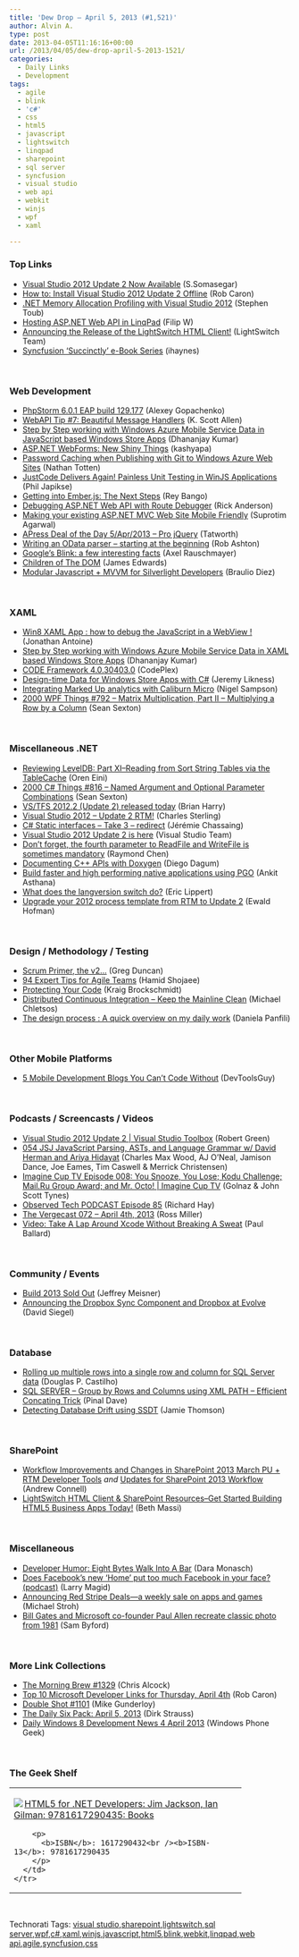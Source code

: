 ```yaml
---
title: 'Dew Drop – April 5, 2013 (#1,521)'
author: Alvin A.
type: post
date: 2013-04-05T11:16:16+00:00
url: /2013/04/05/dew-drop-april-5-2013-1521/
categories:
  - Daily Links
  - Development
tags:
  - agile
  - blink
  - 'c#'
  - css
  - html5
  - javascript
  - lightswitch
  - linqpad
  - sharepoint
  - sql server
  - syncfusion
  - visual studio
  - web api
  - webkit
  - winjs
  - wpf
  - xaml

---
```

### <a name="top"></a>Top Links

  * <a href="http://blogs.msdn.com/b/somasegar/archive/2013/04/04/visual-studio-2012-update-2-now-available.aspx" target="_blank">Visual Studio 2012 Update 2 Now Available</a> (S.Somasegar)
  * <a href="http://blogs.msdn.com/b/robcaron/archive/2013/04/04/how-to-install-visual-studio-2012-update-2-offline.aspx" target="_blank">How to: Install Visual Studio 2012 Update 2 Offline</a> (Rob Caron)
  * <a href="http://blogs.msdn.com/b/dotnet/archive/2013/04/04/net-memory-allocation-profiling-with-visual-studio-2012.aspx" target="_blank">.NET Memory Allocation Profiling with Visual Studio 2012</a> (Stephen Toub)
  * <a href="http://www.strathweb.com/2013/04/hosting-asp-net-web-api-in-linqpad/" target="_blank">Hosting ASP.NET Web API in LinqPad</a> (Filip W)
  * <a href="http://blogs.msdn.com/b/lightswitch/archive/2013/04/04/announcing-the-release-of-the-lightswitch-html-client.aspx" target="_blank">Announcing the Release of the LightSwitch HTML Client!</a> (LightSwitch Team)
  * <a href="http://feedproxy.google.com/~r/geekswithblogs/~3/BdGU6J4Da1I/syncfusion-succinctly-e-book-series.aspx" target="_blank">Syncfusion &#8216;Succinctly&#8217; e-Book Series</a> (ihaynes)

&#160;

### <a name="web"></a>Web Development

  * <a href="http://feedproxy.google.com/~r/jetbrains_webIde/~3/KHaGSmV3f6E/" target="_blank">PhpStorm 6.0.1 EAP build 129.177</a> (Alexey Gopachenko)
  * <a href="http://odetocode.com/blogs/scott/archive/2013/04/04/webapi-tip-7-beautiful-message-handlers.aspx" target="_blank">WebAPI Tip #7: Beautiful Message Handlers</a> (K. Scott Allen)
  * <a href="http://debugmode.net/2013/04/05/step-by-step-working-with-windows-azure-mobile-service-data-in-javascript-based-windows-store-apps/" target="_blank">Step by Step working with Windows Azure Mobile Service Data in JavaScript based Windows Store Apps</a> (Dhananjay Kumar)
  * <a href="http://feeds.dzone.com/~r/zones/dotnet/~3/azQ_gQAiqjc/aspnet-webforms-new-shiny" target="_blank">ASP.NET WebForms: New Shiny Things</a> (kashyapa)
  * <a href="http://feedproxy.google.com/~r/ntotten/~3/fNyTBQ_4LNM/" target="_blank">Password Caching when Publishing with Git to Windows Azure Web Sites</a> (Nathan Totten)
  * <a href="http://feedproxy.google.com/~r/Telerik/~3/nw7_O9knyxw/justcode-delivers-again!-painless-unit-testing-in-winjs-applications" target="_blank">JustCode Delivers Again! Painless Unit Testing in WinJS Applications</a> (Phil Japikse)
  * <a href="http://feedproxy.google.com/~r/nettuts/~3/OFXrutqXark/" target="_blank">Getting into Ember.js: The Next Steps</a> (Rey Bango)
  * <a href="http://blogs.msdn.com/b/webdev/archive/2013/04/04/debugging-asp-net-web-api-with-route-debugger.aspx" target="_blank">Debugging ASP.NET Web API with Route Debugger</a> (Rick Anderson)
  * <a href="http://feedproxy.google.com/~r/netCurryRecentArticles/~3/Nm0JwNkJJAg/ShowArticle.aspx" target="_blank">Making your existing ASP.NET MVC Web Site Mobile Friendly</a> (Suprotim Agarwal)
  * <a href="http://feedproxy.google.com/~r/geekswithblogs/~3/HTPqK-6Zn3w/apress-deal-of-the-day-5apr2013---pro-jquery.aspx" target="_blank">APress Deal of the Day 5/Apr/2013 &#8211; Pro jQuery</a> (Tatworth)
  * <a href="http://codeofrob.com/entries/writing-an-odata-parser---starting-at-the-beginning.html" target="_blank">Writing an OData parser &#8211; starting at the beginning</a> (Rob Ashton)
  * <a href="http://feedproxy.google.com/~r/2ality/~3/VSF8pB5ktSI/blink.html" target="_blank">Google’s Blink: a few interesting facts</a> (Axel Rauschmayer)
  * <a href="http://feedproxy.google.com/~r/SitepointFeed/~3/LPXin_xOsjo/" target="_blank">Children of The DOM</a> (James Edwards)
  * <a href="http://www.silverlightshow.net/items/Modular-Javascript-MVVM-for-Silverlight-Developers.aspx" target="_blank">Modular Javascript + MVVM for Silverlight Developers</a> (Braulio Diez)

&#160;

### <a name="silverlight"></a>XAML

  * <a href="http://feedproxy.google.com/~r/JonathanAntoine/~3/88hxX6Kx78o/" target="_blank">Win8 XAML App : how to debug the JavaScript in a WebView !</a> (Jonathan Antoine)
  * <a href="http://debugmode.net/2013/04/05/step-by-step-working-with-windows-azure-mobile-service-data-in-xaml-based-windows-store-apps/" target="_blank">Step by Step working with Windows Azure Mobile Service Data in XAML based Windows Store Apps</a> (Dhananjay Kumar)
  * <a href="http://codeframework.codeplex.com/releases/view/104513" target="_blank">CODE Framework 4.0.30403.0</a> (CodePlex)
  * <a href="http://feedproxy.google.com/~r/CSharperImage/~3/b8_L3GXhIHU/design-time-data-for-windows-store-apps.html" target="_blank">Design-time Data for Windows Store Apps with C#</a> (Jeremy Likness)
  * <a href="http://www.markermetro.com/2013/04/technical/integrating-marked-up-analytics-with-caliburn-micro/" target="_blank">Integrating Marked Up analytics with Caliburn Micro</a> (Nigel Sampson)
  * <a href="http://wpf.2000things.com/2013/04/05/792-matrix-multiplication-part-ii-multiplying-a-row-by-a-column/" target="_blank">2000 WPF Things #792 – Matrix Multiplication, Part II – Multiplying a Row by a Column</a> (Sean Sexton)

&#160;

### <a name="dotnet"></a>Miscellaneous .NET

  * <a href="http://feedproxy.google.com/~r/AyendeRahien/~3/n79yUPtjgAM/reviewing-leveldb-part-xi-reading-from-sort-string-tables-via-the-tablecache" target="_blank">Reviewing LevelDB: Part XI–Reading from Sort String Tables via the TableCache</a> (Oren Eini)
  * <a href="http://csharp.2000things.com/2013/04/05/816-named-argument-and-optional-parameter-combinations/" target="_blank">2000 C# Things #816 – Named Argument and Optional Parameter Combinations</a> (Sean Sexton)
  * <a href="http://blogs.msdn.com/b/bharry/archive/2013/04/04/vs-tfs-2012-2-update-2-released-today.aspx" target="_blank">VS/TFS 2012.2 (Update 2) released today</a> (Brian Harry)
  * <a href="http://blogs.msdn.com/b/visualstudioalm/archive/2013/04/04/visual-studio-update-2-now-available.aspx" target="_blank">Visual Studio 2012 – Update 2 RTM!</a> (Charles Sterling)
  * <a href="http://thinkbeforecoding.com/post/2013/04/04/C-Static-interfaces-ndash%3B-Take-3" target="_blank">C# Static interfaces &#8211; Take 3 &#8211; redirect</a> (Jérémie Chassaing)
  * <a href="http://blogs.msdn.com/b/visualstudio/archive/2013/04/04/visual-studio-2012-update-2-is-here.aspx" target="_blank">Visual Studio 2012 Update 2 is here</a> (Visual Studio Team)
  * <a href="http://blogs.msdn.com/b/oldnewthing/archive/2013/04/04/10407417.aspx" target="_blank">Don&#8217;t forget, the fourth parameter to ReadFile and WriteFile is sometimes mandatory</a> (Raymond Chen)
  * <a href="http://visualstudiomagazine.com/articles/2013/04/01/documenting-c-apis-with-doxygen.aspx" target="_blank">Documenting C++ APIs with Doxygen</a> (Diego Dagum)
  * <a href="http://blogs.msdn.com/b/vcblog/archive/2013/04/04/how-to-build-faster-and-high-performing-native-applications-using-pgo.aspx" target="_blank">Build faster and high performing native applications using PGO</a> (Ankit Asthana)
  * <a href="http://ericlippert.com/2013/04/04/what-does-the-langversion-switch-do/?utm_source=rss&utm_medium=rss&utm_campaign=what-does-the-langversion-switch-do" target="_blank">What does the langversion switch do?</a> (Eric Lippert)
  * <a href="http://blogs.msdn.com/b/visualstudioalm/archive/2013/04/04/upgrade-your-2012-process-template-from-rtm-to-update-2.aspx" target="_blank">Upgrade your 2012 process template from RTM to Update 2</a> (Ewald Hofman)

&#160;

### <a name="design"></a>Design / Methodology / Testing

  * <a href="http://coolthingoftheday.blogspot.com/2013/04/scrum-primer-v2.html" target="_blank">Scrum Primer, the v2&#8230;</a> (Greg Duncan)
  * <a href="http://feeds.dzone.com/~r/zones/agile/~3/7DNmsfpU2zI/94-expert-tips-agile-teams" target="_blank">94 Expert Tips for Agile Teams</a> (Hamid Shojaee)
  * <a href="http://kraigbrockschmidt.com/blog/?p=697" target="_blank">Protecting Your Code</a> (Kraig Brockschmidt)
  * <a href="http://blog.assembla.com/assemblablog/tabid/12618/bid/96937/Distributed-Continuous-Integration-Keep-the-Mainline-Clean.aspx" target="_blank">Distributed Continuous Integration &#8211; Keep the Mainline Clean</a> (Michael Chletsos)
  * <a href="http://feedproxy.google.com/~r/PiyodesignTechBlog/~3/3lpT_TKyhT0/" target="_blank">The design process : A quick overview on my daily work</a> (Daniela Panfili)

&#160;

### <a name="mobile"></a>Other Mobile Platforms

  * <a href="http://www.infragistics.com/community/blogs/marketing/archive/2013/04/04/5-mobile-development-blogs-you-can-t-code-without.aspx" target="_blank">5 Mobile Development Blogs You Can’t Code Without</a> (DevToolsGuy)

&#160;

### <a name="podcasts"></a>Podcasts / Screencasts / Videos

  * <a href="http://channel9.msdn.com/Shows/Visual-Studio-Toolbox/Visual-Studio-2012-Update-2" target="_blank">Visual Studio 2012 Update 2 | Visual Studio Toolbox</a> (Robert Green)
  * <a href="http://javascriptjabber.com/054-jsj-javascript-parsing-asts-and-language-grammar-w-david-herman-and-ariya-hidayat/" target="_blank">054 JSJ JavaScript Parsing, ASTs, and Language Grammar w/ David Herman and Ariya Hidayat</a> (Charles Max Wood, AJ O&#8217;Neal, Jamison Dance, Joe Eames, Tim Caswell & Merrick Christensen)
  * <a href="http://channel9.msdn.com/Shows/ImagineCup-TV/Imagine-Cup-TV-Episode-008-You-Snooze-You-Lose-Kodu-Challenge-MailRu-Group-Award-and-Mr-Octo" target="_blank">Imagine Cup TV Episode 008: You Snooze, You Lose; Kodu Challenge; Mail.Ru Group Award; and Mr. Octo! | Imagine Cup TV</a> (Golnaz & John Scott Tynes)
  * <a href="http://www.windowsobserver.com/2013/04/04/observed-tech-podcast-episode-85/" target="_blank">Observed Tech PODCAST Episode 85</a> (Richard Hay)
  * <a href="http://www.theverge.com/2013/4/4/4184356/the-vergecast-072-april-4th-2013" target="_blank">The Vergecast 072 &#8211; April 4th, 2013</a> (Ross Miller)
  * <a href="http://blog.pluralsight.com/2013/04/04/video-take-a-lap-around-xcode-without-breaking-a-sweat/" target="_blank">Video: Take A Lap Around Xcode Without Breaking A Sweat</a> (Paul Ballard)

&#160;

### <a name="events"></a>Community / Events

  * <a href="http://blogs.technet.com/b/microsoft_blog/archive/2013/04/04/build-2013-sold-out.aspx" target="_blank">Build 2013 Sold Out</a> (Jeffrey Meisner)
  * <a href="http://blog.xamarin.com/dropbox-sync-component-and-dropbox-at-evolve/" target="_blank">Announcing the Dropbox Sync Component and Dropbox at Evolve</a> (David Siegel)

&#160;

### <a name="sql"></a>Database

  * <a href="http://feedproxy.google.com/~r/MSSQLTips-LatestSqlServerTips/~3/8eP4Upm-XS8/tip.asp" target="_blank">Rolling up multiple rows into a single row and column for SQL Server data</a> (Douglas P. Castilho)
  * <a href="http://blog.sqlauthority.com/2013/04/05/sql-server-group-by-rows-and-columns-using-xml-path-efficient-concating-trick/" target="_blank">SQL SERVER – Group by Rows and Columns using XML PATH – Efficient Concating Trick</a> (Pinal Dave)
  * <a href="http://feedproxy.google.com/~r/jamiet/~3/NG5g2NQNbzo/detecting-database-drift-using-ssdt.aspx" target="_blank">Detecting Database Drift using SSDT</a> (Jamie Thomson)

&#160;

### <a name="sp"></a>SharePoint

  * <a href="http://feedproxy.google.com/~r/AndrewConnell/~3/KaGxgvHsg4c/Workflow-Improvements-Changes-SP2013-March-PU-and-RTM-Developer-Tools" target="_blank">Workflow Improvements and Changes in SharePoint 2013 March PU + RTM Developer Tools</a> _and_ <a href="http://feedproxy.google.com/~r/AndrewConnell/~3/P2lkgdxNots/Updates-For-SP2013-Workflow" target="_blank">Updates for SharePoint 2013 Workflow</a> (Andrew Connell)
  * <a href="http://blogs.msdn.com/b/bethmassi/archive/2013/04/04/lightswitch-html-client-amp-sharepoint-resources-get-started-building-html5-business-apps-today.aspx" target="_blank">LightSwitch HTML Client & SharePoint Resources–Get Started Building HTML5 Business Apps Today!</a> (Beth Massi)

&#160;

### <a name="misc"></a>Miscellaneous

  * <a href="http://www.infragistics.com/community/blogs/d-coding/archive/2013/04/04/developer-humor-eight-bytes-walk-into-a-bar.aspx" target="_blank">Developer Humor: Eight Bytes Walk Into A Bar</a> (Dara Monasch)
  * <a href="http://feedproxy.google.com/~r/cnet/tcoc/~3/vXPspRnVM4k/" target="_blank">Does Facebook&#8217;s new &#8216;Home&#8217; put too much Facebook in your face? (podcast)</a> (Larry Magid)
  * <a href="http://blogs.windows.com/windows_phone/b/windowsphone/archive/2013/04/04/announcing-red-stripe-deals-a-weekly-sale-on-apps-and-games.aspx" target="_blank">Announcing Red Stripe Deals—a weekly sale on apps and games</a> (Michael Stroh)
  * <a href="http://www.theverge.com/2013/4/4/4181852/bill-gates-and-paul-allen-pose-for-microsoft-photo-reenactment" target="_blank">Bill Gates and Microsoft co-founder Paul Allen recreate classic photo from 1981</a> (Sam Byford)

&#160;

### <a name="links"></a>More Link Collections

  * <a href="http://feedproxy.google.com/~r/ReflectivePerspective/~3/z7-9iGhWNQU/" target="_blank">The Morning Brew #1329</a> (Chris Alcock)
  * <a href="http://blogs.msdn.com/b/robcaron/archive/2013/04/04/top-10-microsoft-developer-links-for-thursday-april-4th.aspx" target="_blank">Top 10 Microsoft Developer Links for Thursday, April 4th</a> (Rob Caron)
  * <a href="http://afreshcup.com/home/2013/4/5/double-shot-1101.html" target="_blank">Double Shot #1101</a> (Mike Gunderloy)
  * <a href="http://feeds.feedblitz.com/~/39735953/0/dirkstrauss~The-Daily-Six-Pack-April" target="_blank">The Daily Six Pack: April 5, 2013</a> (Dirk Strauss)
  * <a href="http://feedproxy.google.com/~r/Windowsphonegeek/~3/eLdMjqQA0Bc/daily-windows-8-development-news-4-april-2013" target="_blank">Daily Windows 8 Development News 4 April 2013</a> (Windows Phone Geek)

&#160;

### <a name="shelf"></a>The Geek Shelf

<div style="padding-bottom: 0px; margin: 0px; padding-left: 0px; padding-right: 0px; display: inline; float: none; padding-top: 0px" id="scid:7dc1bd33-94bd-46fd-a20b-0131235bcd47:e62231a4-10f0-4fab-b341-3c8d1c75e459" class="wlWriterEditableSmartContent">
  <table cellspacing="0" cellpadding="2" width="400" border="0" unselectable="on">
    <tr>
      <td valign="top" width="400">
        <p>
          <a title="HTML5 for .NET Developers: Jim Jackson, Ian Gilman: 9781617290435: Books" href="http://www.amazon.com/exec/obidos/ASIN/1617290432/alvinashcraft-20"><img data-recalc-dims="1" decoding="async" src="https://i0.wp.com/images.amazon.com/images/P/1617290432.01.MZZZZZZZ.jpg?w=660" border="0" align="left" style="float:left" />HTML5 for .NET Developers: Jim Jackson, Ian Gilman: 9781617290435: Books</a>
        </p>
        
        <p>
          <b>ISBN</b>: 1617290432<br /><b>ISBN-13</b>: 9781617290435
        </p>
      </td>
    </tr>
  </table>
</div>

&#160;

<div style="padding-bottom: 0px; margin: 0px; padding-left: 0px; padding-right: 0px; display: inline; float: none; padding-top: 0px" id="scid:0767317B-992E-4b12-91E0-4F059A8CECA8:9890c61c-bb54-43e1-bc2c-0008f83a96cc" class="wlWriterEditableSmartContent">
  Technorati Tags: <a href="http://technorati.com/tags/visual+studio" rel="tag">visual studio</a>,<a href="http://technorati.com/tags/sharepoint" rel="tag">sharepoint</a>,<a href="http://technorati.com/tags/lightswitch" rel="tag">lightswitch</a>,<a href="http://technorati.com/tags/sql+server" rel="tag">sql server</a>,<a href="http://technorati.com/tags/wpf" rel="tag">wpf</a>,<a href="http://technorati.com/tags/c%23" rel="tag">c#</a>,<a href="http://technorati.com/tags/xaml" rel="tag">xaml</a>,<a href="http://technorati.com/tags/winjs" rel="tag">winjs</a>,<a href="http://technorati.com/tags/javascript" rel="tag">javascript</a>,<a href="http://technorati.com/tags/html5" rel="tag">html5</a>,<a href="http://technorati.com/tags/blink" rel="tag">blink</a>,<a href="http://technorati.com/tags/webkit" rel="tag">webkit</a>,<a href="http://technorati.com/tags/linqpad" rel="tag">linqpad</a>,<a href="http://technorati.com/tags/web+api" rel="tag">web api</a>,<a href="http://technorati.com/tags/agile" rel="tag">agile</a>,<a href="http://technorati.com/tags/syncfusion" rel="tag">syncfusion</a>,<a href="http://technorati.com/tags/css" rel="tag">css</a>
</div>